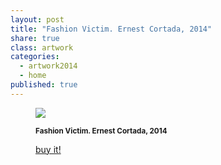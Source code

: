 ```yaml
---
layout: post
title: "Fashion Victim. Ernest Cortada, 2014"
share: true
class: artwork
categories:
  - artwork2014
  - home
published: true
---
```


<figure class="text-center">
	<img src="http://www.inpocketart.com/wp-content/uploads/2014/05/fashion-victim-watermark.jpg">
	<figcaption>
		<p><small><strong>Fashion Victim. Ernest Cortada, 2014</strong></small></p>
		<p><a href="http://www.inpocketart.com/product/fashion-victim-ernest-cortada-2014/" class="btn btn-primary btn-lg"><i class="fa fa-credit-card"></i> buy it!</a></p>
	</figcaption>
</figure>